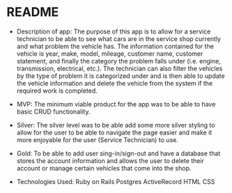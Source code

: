 # README
* Description of app: 
The purpose of this app is to allow for a service technician to be able to see what cars are in the service shop currently and what problem the vehicle has. The information contained for the vehicle is year, make, model, mileage, customer name, customer statement, and finally the category the problem falls under (i.e. engine, transmission, electrical, etc.). The technician can also filter the vehicles by the type of problem it is categorized under and is then able to update the vehicle information and delete the vehicle from the system if the required work is completed.

* MVP:
The minimum viable product for the app was to be able to have basic CRUD functionality.

* Silver:
The silver level was to be able add some more silver styling to allow for the user to be able to navigate the page easier and make it more enjoyable for the user (Service Technician) to use.

* Gold:
To be able to add user sing-in/sign-out and have a database that stores the account information and allows the user to delete their account or manage certain vehicles that come into the shop.

* Technologies Used:
Ruby on Rails
Postgres
ActiveRecord
HTML
CSS
